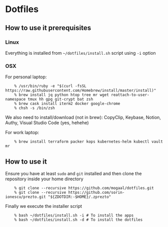 # Dotfiles

## How to use it prerequisites

### Linux

Everything is installed from `~/dotfiles/install.sh` script using `-i` option 

### OSX

For personal laptop:

```
    % /usr/bin/ruby -e "$(curl -fsSL https://raw.githubusercontent.com/Homebrew/install/master/install)"
    % brew install jq python htop tree mr wget reattach-to-user-namespace tmux hh gpg git-crypt bat zsh
    % brew cask install iterm2 docker google-chrome
    % chsh -s /bin/zsh 
```

We also need to install/download (not in brew): CopyClip, Keybase, Notion, Authy, Visual Studio Code (yes, hehehe)
 
For work laptop:

```
    % brew install terraform packer kops kubernetes-helm kubectl vault mr
```

## How to use it

Ensure you have at least `sudo` and `git` installed and then clone the repository inside your home directory 

```console
    % git clone --recursive https://github.com/mogaal/dotfiles.git
    % git clone --recursive https://github.com/sorin-ionescu/prezto.git "${ZDOTDIR:-$HOME}/.zprezto"
```

Finally we execute the installer script

```console
    % bash ~/dotfiles/install.sh -i # To install the apps
    % bash ~/dotfiles/install.sh -d # To install the dotfiles
```
